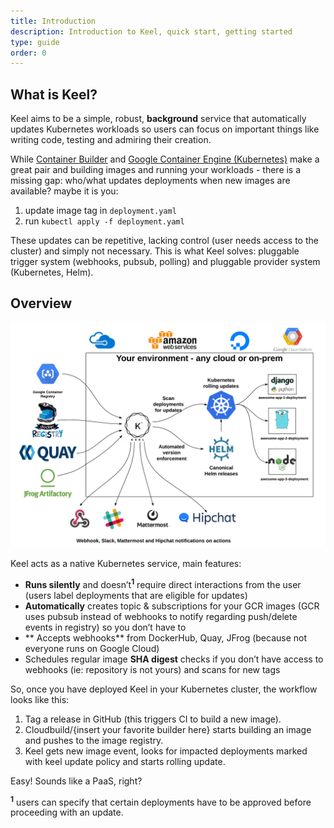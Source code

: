 ```yaml
---
title: Introduction
description: Introduction to Keel, quick start, getting started
type: guide
order: 0
---
```


## What is Keel?

Keel aims to be a simple, robust, **background** service that automatically updates Kubernetes workloads so users can focus on important things like writing code, testing and admiring their creation.

While [Container Builder](https://cloud.google.com/container-builder/docs/) and [Google Container Engine (Kubernetes)](https://cloud.google.com/container-engine/) make a great pair and building images and running your workloads - there is a missing gap: who/what updates deployments when new images are available? maybe it is you:

1. update image tag in `deployment.yaml`
2. run `kubectl apply -f deployment.yaml`

These updates can be repetitive, lacking control (user needs access to the cluster) and simply not necessary. This is what Keel solves: pluggable trigger system (webhooks, pubsub, polling) and pluggable provider system (Kubernetes, Helm).

## Overview

![Keel Overview](/images/keel-overview.png)

Keel acts as a native Kubernetes service, main features:

- **Runs silently** and doesn’t<sup>**1**</sup> require direct interactions from the user (users label deployments that are eligible for updates)
- **Automatically** creates topic & subscriptions for your GCR images (GCR uses pubsub instead of webhooks to notify regarding push/delete events in registry) so you don’t have to
- ** Accepts webhooks** from DockerHub, Quay, JFrog (because not everyone runs on Google Cloud)
- Schedules regular image **SHA digest** checks if you don’t have access to webhooks (ie: repository is not yours) and scans for new tags

So, once you have deployed Keel in your Kubernetes cluster, the workflow looks like this:

1. Tag a release in GitHub (this triggers CI to build a new image).
2. Cloudbuild/{insert your favorite builder here} starts building an image and pushes to the image registry.
3. Keel gets new image event, looks for impacted deployments marked with keel update policy and starts rolling update.

Easy! Sounds like a PaaS, right?


<sup>**1**</sup> users can specify that certain deployments have to be approved before proceeding with an update.